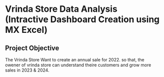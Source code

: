 # Vrinda Store Data Analysis (Intractive Dashboard Creation using MX Excel)
## Project Objective 
The Vrinda Store Want to create an annual sale for 2022. so that, the owener of vrinda store can understand theire customers and grow more sales in 2023 & 2024.
